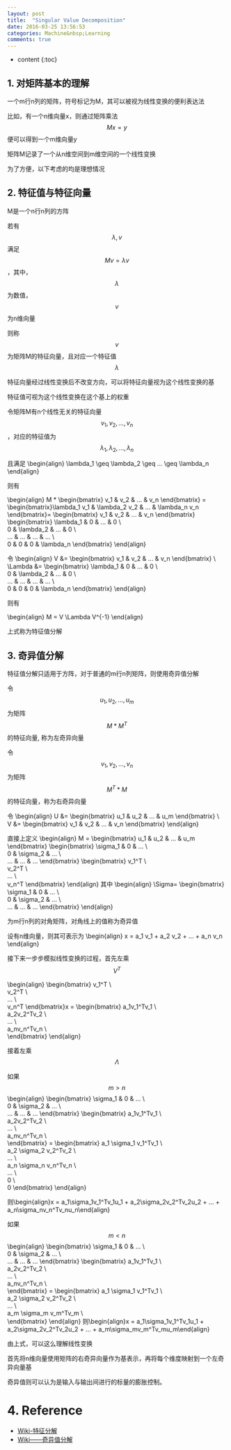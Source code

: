 ```yaml
---
layout: post
title:  "Singular Value Decomposition"
date: 2016-03-25 13:56:53
categories: Machine&nbsp;Learning
comments: true
---
```


* content
{:toc}

## 1. 对矩阵基本的理解

一个m行n列的矩阵，符号标记为M，其可以被视为线性变换的便利表达法

比如，有一个n维向量x，则通过矩阵乘法$$Mx=y$$便可以得到一个m维向量y

矩阵M记录了一个从n维空间到m维空间的一个线性变换

为了方便，以下考虑的均是理想情况

## 2. 特征值与特征向量

M是一个n行n列的方阵

若有$$\lambda,v$$满足$$Mv=\lambda v$$，其中，$$\lambda$$为数值，$$v$$为n维向量

则称$$v$$为矩阵M的特征向量，且对应一个特征值$$\lambda$$

特征向量经过线性变换后不改变方向，可以将特征向量视为这个线性变换的基

特征值可视为这个线性变换在这个基上的权重

令矩阵M有n个线性无关的特征向量$$v_1,v_2,...,v_n$$，对应的特征值为$$\lambda_1,\lambda_2,...,\lambda_n$$

且满足
\begin{align}
\lambda_1 \geq \lambda_2 \geq ... \geq \lambda_n
\end{align}

则有

\begin{align}
M * \begin{bmatrix} v_1 & v_2 & ... & v_n \end{bmatrix} = 
\begin{bmatrix}\lambda_1 v_1 & \lambda_2 v_2 & ... & \lambda_n v_n \end{bmatrix}=
\begin{bmatrix} v_1 & v_2 & ... & v_n \end{bmatrix}
\begin{bmatrix}
\lambda_1 & 0 & ... & 0 \\\
0 & \lambda_2 & ... & 0 \\\
... & ... & ... & ... \\\
0 & 0 & 0 & \lambda_n
\end{bmatrix}
\end{align}

令
\begin{align}
V &= \begin{bmatrix} v_1 & v_2 & ... & v_n \end{bmatrix} \\\
\Lambda &=
\begin{bmatrix}
\lambda_1 & 0 & ... & 0 \\\
0 & \lambda_2 & ... & 0 \\\
... & ... & ... & ... \\\
0 & 0 & 0 & \lambda_n
\end{bmatrix}
\end{align}

则有

\begin{align}
M = V \Lambda V^{-1}
\end{align}

上式称为特征值分解

## 3. 奇异值分解

特征值分解只适用于方阵，对于普通的m行n列矩阵，则使用奇异值分解

令$$u_1,u_2,...,u_m$$为矩阵$$M*M^T$$的特征向量, 称为左奇异向量

令$$v_1,v_2,...,v_n$$为矩阵$$M^T*M$$的特征向量，称为右奇异向量

令
\begin{align}
U &= \begin{bmatrix}
u_1 & u_2 & ... & u_m
\end{bmatrix} \\\
V &= \begin{bmatrix}
v_1 & v_2 & ... & v_n
\end{bmatrix}
\end{align}

直接上定义
\begin{align}
M = 
\begin{bmatrix}
u_1 & u_2 & ... & u_m
\end{bmatrix}
\begin{bmatrix}
\sigma_1 & 0 & ... \\\
0 & \sigma_2 & ... \\\
... & ... & ...
\end{bmatrix}
\begin{bmatrix}
v_1^T \\\
v_2^T \\\
... \\\
v_n^T
\end{bmatrix}
\end{align}
其中
\begin{align}
\Sigma= 
\begin{bmatrix}
\sigma_1 & 0 & ... \\\
0 & \sigma_2 & ... \\\
... & ... & ...
\end{bmatrix}
\end{align}

为m行n列的对角矩阵，对角线上的值称为奇异值

设有n维向量，则其可表示为
\begin{align}
x = a_1 v_1 + a_2 v_2 + ... + a_n v_n
\end{align}

接下来一步步模拟线性变换的过程，首先左乘$$V^T$$

\begin{align}
\begin{bmatrix}
v_1^T \\\
v_2^T \\\
... \\\
v_n^T
\end{bmatrix}x =
\begin{bmatrix}
a_1v_1^Tv_1 \\\
a_2v_2^Tv_2 \\\
... \\\
a_nv_n^Tv_n \\\
\end{bmatrix}
\end{align}

接着左乘$$\Lambda$$

如果$$m > n$$
\begin{align}
\begin{bmatrix}
\sigma_1 & 0 & ... \\\
0 & \sigma_2 & ... \\\
... & ... & ...
\end{bmatrix}
\begin{bmatrix}
a_1v_1^Tv_1 \\\
a_2v_2^Tv_2 \\\
... \\\
a_nv_n^Tv_n \\\
\end{bmatrix} = 
\begin{bmatrix}
a_1 \sigma_1 v_1^Tv_1 \\\
a_2 \sigma_2 v_2^Tv_2 \\\
... \\\
a_n \sigma_n v_n^Tv_n \\\
... \\\
0 \\\
0
\end{bmatrix}
\end{align}

则\begin{align}x = a_1\sigma_1v_1^Tv_1u_1 + a_2\sigma_2v_2^Tv_2u_2 + ... + a_n\sigma_nv_n^Tv_nu_n\end{align}

如果 $$m < n$$
\begin{align}
\begin{bmatrix}
\sigma_1 & 0 & ... \\\
0 & \sigma_2 & ... \\\
... & ... & ...
\end{bmatrix}
\begin{bmatrix}
a_1v_1^Tv_1 \\\
a_2v_2^Tv_2 \\\
... \\\
a_nv_n^Tv_n \\\
\end{bmatrix} = 
\begin{bmatrix}
a_1 \sigma_1 v_1^Tv_1 \\\
a_2 \sigma_2 v_2^Tv_2 \\\
... \\\
a_m \sigma_m v_m^Tv_m \\\
\end{bmatrix}
\end{align}
则\begin{align}x = a_1\sigma_1v_1^Tv_1u_1 + a_2\sigma_2v_2^Tv_2u_2 + ... + a_m\sigma_mv_m^Tv_mu_m\end{align}

由上式，可以这么理解线性变换

首先将n维向量使用矩阵的右奇异向量作为基表示，再将每个维度映射到一个左奇异向量基

奇异值则可以认为是输入与输出间进行的标量的膨胀控制。

# 4. Reference

* [Wiki-特征分解]
* [Wiki——奇异值分解]

[Wiki-特征分解]: https://zh.wikipedia.org/wiki/%E7%89%B9%E5%BE%81%E5%88%86%E8%A7%A3
[Wiki——奇异值分解]: https://zh.wikipedia.org/wiki/%E5%A5%87%E5%BC%82%E5%80%BC%E5%88%86%E8%A7%A3

